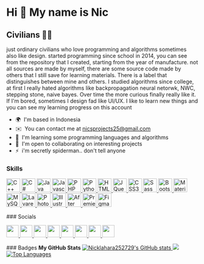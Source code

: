 Hi 👋 My name is Nic
====================

Civilians 👨‍💻
---------------

just ordinary civilians who love programming and algorithms sometimes also like design. started programming since school in 2014, you can see from the repository that I created, starting from the year of manufacture. not all sources are made by myself, there are some source code made by others that I still save for learning materials. There is a label that distinguishes between mine and others. I studied algorithms since college, at first I really hated algorithms like backpropagation neural netorwk, NWC, stepping stone, naive bayes. Over time the more curious finally really like it. If I'm bored, sometimes I design fad like UI/UX. I like to learn new things and you can see my learning progress on this account

*   🌍  I'm based in Indonesia
*   ✉️  You can contact me at [nicsprojects25@gmail.com](mailto:nicsprojects25@gmail.com)
*   🧠  I'm learning some programming languages and algorithms
*   🤝  I'm open to collaborating on interesting projects
*   ⚡  i'm secretly spiderman.. don't tell anyone
### Skills
<p align="left">
    <a href="https://docs.microsoft.com/en-us/cpp/?view=msvc-170" target="_blank" rel="noreferrer">
        <img src="https://raw.githubusercontent.com/danielcranney/readme-generator/main/public/icons/skills/cplusplus-colored.svg" width="36" height="36" alt="C++" />
    </a>
    <a href="https://docs.microsoft.com/en-us/dotnet/csharp/" target="_blank" rel="noreferrer">
        <img src="https://raw.githubusercontent.com/danielcranney/readme-generator/main/public/icons/skills/csharp-colored.svg" width="36" height="36" alt="C#" />
    </a>
    <a href="https://www.oracle.com/java/" target="_blank" rel="noreferrer">
        <img src="https://raw.githubusercontent.com/danielcranney/readme-generator/main/public/icons/skills/java-colored.svg" width="36" height="36" alt="Java" />
    </a>
    <a href="https://developer.mozilla.org/en-US/docs/Web/JavaScript" target="_blank" rel="noreferrer">
        <img src="https://raw.githubusercontent.com/danielcranney/readme-generator/main/public/icons/skills/javascript-colored.svg" width="36" height="36" alt="Javascript" />
    </a>
    <a href="https://www.php.net/" target="_blank" rel="noreferrer">
        <img src="https://raw.githubusercontent.com/danielcranney/readme-generator/main/public/icons/skills/php-colored.svg" width="36" height="36" alt="PHP" />
    </a>
    <a href="https://www.python.org/" target="_blank" rel="noreferrer">
        <img src="https://raw.githubusercontent.com/danielcranney/readme-generator/main/public/icons/skills/python-colored.svg" width="36" height="36" alt="Python" />
    </a>
    <a href="https://developer.mozilla.org/en-US/docs/Glossary/HTML5" target="_blank" rel="noreferrer">
        <img src="https://raw.githubusercontent.com/danielcranney/readme-generator/main/public/icons/skills/html5-colored.svg" width="36" height="36" alt="HTML5" />
    </a>
    <a href="https://jquery.com/" target="_blank" rel="noreferrer">
        <img src="https://raw.githubusercontent.com/danielcranney/readme-generator/main/public/icons/skills/jquery-colored.svg" width="36" height="36" alt="JQuery" />
    </a>
    <a href="https://www.w3.org/TR/CSS/#css" target="_blank" rel="noreferrer">
        <img src="https://raw.githubusercontent.com/danielcranney/readme-generator/main/public/icons/skills/css3-colored.svg" width="36" height="36" alt="CSS3" />
    </a>
    <a href="https://sass-lang.com/" target="_blank" rel="noreferrer">
        <img src="https://raw.githubusercontent.com/danielcranney/readme-generator/main/public/icons/skills/sass-colored.svg" width="36" height="36" alt="Sass" />
    </a>
    <a href="https://getbootstrap.com/" target="_blank" rel="noreferrer">
        <img src="https://raw.githubusercontent.com/danielcranney/readme-generator/main/public/icons/skills/bootstrap-colored.svg" width="36" height="36" alt="Bootstrap" />
    </a>
    <a href="https://mui.com/" target="_blank" rel="noreferrer">
        <img src="https://raw.githubusercontent.com/danielcranney/readme-generator/main/public/icons/skills/materialui-colored.svg" width="36" height="36" alt="Material UI" />
    </a>
    <a href="https://www.mysql.com/" target="_blank" rel="noreferrer">
        <img src="https://raw.githubusercontent.com/danielcranney/readme-generator/main/public/icons/skills/mysql-colored.svg" width="36" height="36" alt="MySQL" />
    </a>
    <a href="https://laravel.com/" target="_blank" rel="noreferrer">
        <img src="https://raw.githubusercontent.com/danielcranney/readme-generator/main/public/icons/skills/laravel-colored.svg" width="36" height="36" alt="Lavarel" />
    </a>
    <a href="https://www.adobe.com/uk/products/photoshop.html" target="_blank" rel="noreferrer">
        <img src="https://raw.githubusercontent.com/danielcranney/readme-generator/main/public/icons/skills/photoshop-colored-dark.svg" width="36" height="36" alt="Photoshop" />
    </a>
    <a href="adobe.com/uk/products/illustrator.html" target="_blank" rel="noreferrer">
        <img src="https://raw.githubusercontent.com/danielcranney/readme-generator/main/public/icons/skills/illustrator-colored-dark.svg" width="36" height="36" alt="Illustrator" />
    </a>
    <a href="https://www.adobe.com/uk/products/aftereffects.html" target="_blank" rel="noreferrer">
        <img src="https://raw.githubusercontent.com/danielcranney/readme-generator/main/public/icons/skills/aftereffects-colored-dark.svg" width="36" height="36" alt="After Effects" />
    </a>
    <a href="https://www.adobe.com/uk/products/premiere.html" target="_blank" rel="noreferrer">
        <img src="https://raw.githubusercontent.com/danielcranney/readme-generator/main/public/icons/skills/premierepro-colored-dark.svg" width="36" height="36" alt="Premiere Pro" />
    </a>
    <a href="https://www.figma.com/" target="_blank" rel="noreferrer">
        <img src="https://raw.githubusercontent.com/danielcranney/readme-generator/main/public/icons/skills/figma-colored.svg" width="36" height="36" alt="Figma" />
    </a>
</p>
### Socials
<p align="left">
    <a href="https://www.behance.com/nicsprojects" target="_blank" rel="noreferrer">
        <img src="https://raw.githubusercontent.com/danielcranney/readme-generator/main/public/icons/socials/behance.svg" width="32" height="32" />
    </a>
    <a href="https://www.dribbble.com/nicsprojects" target="_blank" rel="noreferrer">
        <img src="https://raw.githubusercontent.com/danielcranney/readme-generator/main/public/icons/socials/dribbble.svg" width="32" height="32" />
    </a>
    <a href="https://www.github.com/Nicklahara252729" target="_blank" rel="noreferrer">
        <img src="https://raw.githubusercontent.com/danielcranney/readme-generator/main/public/icons/socials/github-dark.svg" width="32" height="32" />
    </a>
    <a href="http://www.instagram.com/nicsprojects" target="_blank" rel="noreferrer">
        <img src="https://raw.githubusercontent.com/danielcranney/readme-generator/main/public/icons/socials/instagram.svg" width="32" height="32" />
    </a>
    <a href="https://www.linkedin.com/in/nico-lahara-86507a13a" target="_blank" rel="noreferrer">
        <img src="https://raw.githubusercontent.com/danielcranney/readme-generator/main/public/icons/socials/linkedin.svg" width="32" height="32" />
    </a>
    <a href="https://www.stackoverflow.com/users/17523812/nics-projects" target="_blank" rel="noreferrer">
        <img src="https://raw.githubusercontent.com/danielcranney/readme-generator/main/public/icons/socials/stackoverflow.svg" width="32" height="32" />
    </a>
    <a href="https://www.twitter.com/NicsProjects" target="_blank" rel="noreferrer">
        <img src="https://raw.githubusercontent.com/danielcranney/readme-generator/main/public/icons/socials/twitter.svg" width="32" height="32" />
    </a>
    <a href="https://www.youtube.com/c/UCexz87Hgqa1mL1sh4SsceyQ" target="_blank" rel="noreferrer">
        <img src="https://raw.githubusercontent.com/danielcranney/readme-generator/main/public/icons/socials/youtube.svg" width="32" height="32" />
    </a>
</p>
### Badges
<b>My GitHub Stats</b>
<a href="http://www.github.com/Nicklahara252729">
    <img src="https://github-readme-stats.vercel.app/api?username=Nicklahara252729&show_icons=true&hide=&count_private=true&title_color=facc15&text_color=ffffff&icon_color=facc15&bg_color=1c1917&hide_border=true&show_icons=true" alt="Nicklahara252729's GitHub stats" />
</a><a href="http://www.github.com/Nicklahara252729">
    <img src="https://github-readme-streak-stats.herokuapp.com/?user=Nicklahara252729&stroke=ffffff&background=1c1917&ring=facc15&fire=facc15&currStreakNum=ffffff&currStreakLabel=facc15&sideNums=ffffff&sideLabels=ffffff&dates=ffffff&hide_border=true" />
</a><a href="https://github.com/Nicklahara252729" align="left">
    <img src="https://github-readme-stats.vercel.app/api/top-langs/?username=Nicklahara252729&langs_count=10&title_color=facc15&text_color=ffffff&icon_color=facc15&bg_color=1c1917&hide_border=true&locale=en&custom_title=Top%20%Languages" alt="Top Languages" />
</a>
